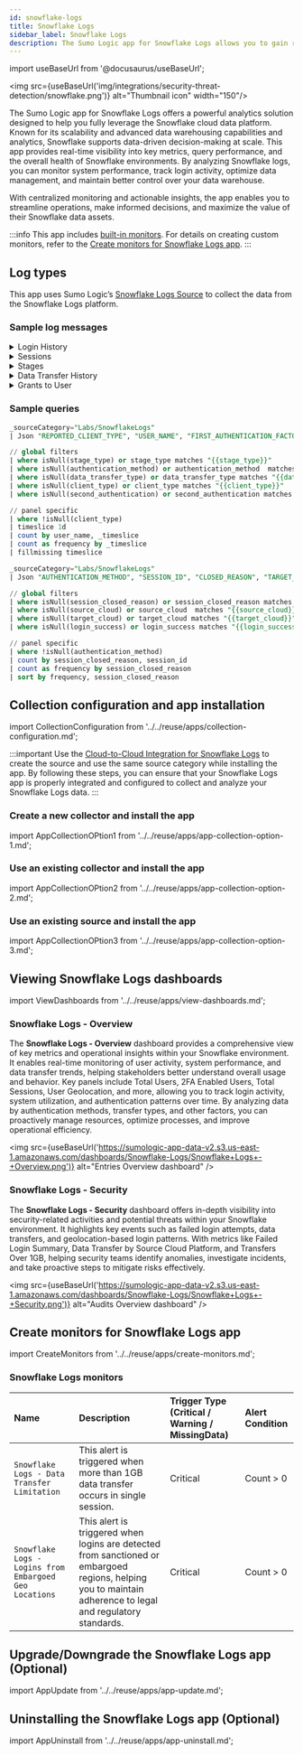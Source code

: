 ```yaml
---
id: snowflake-logs
title: Snowflake Logs
sidebar_label: Snowflake Logs
description: The Sumo Logic app for Snowflake Logs allows you to gain real-time insights into key metrics, query performance, and overall health of Snowflake environments to optimize operations, support informed decisions, and maximize Snowflake's potential.
---
```


import useBaseUrl from '@docusaurus/useBaseUrl';

<img src={useBaseUrl('img/integrations/security-threat-detection/snowflake.png')} alt="Thumbnail icon" width="150"/>

The Sumo Logic app for Snowflake Logs offers a powerful analytics solution designed to help you fully leverage the Snowflake cloud data platform. Known for its scalability and advanced data warehousing capabilities and analytics, Snowflake supports data-driven decision-making at scale. This app provides real-time visibility into key metrics, query performance, and the overall health of Snowflake environments. By analyzing Snowflake logs, you can monitor system performance, track login activity, optimize data management, and maintain better control over your data warehouse.

With centralized monitoring and actionable insights, the app enables you to streamline operations, make informed decisions, and maximize the value of their Snowflake data assets.

:::info
This app includes [built-in monitors](#snowflake-logs-monitors). For details on creating custom monitors, refer to the [Create monitors for Snowflake Logs app](#create-monitors-for-snowflake-logs-app).
:::

## Log types

This app uses Sumo Logic’s [Snowflake Logs Source](/docs/send-data/hosted-collectors/cloud-to-cloud-integration-framework/snowflake-logs-source/) to collect the data from the Snowflake Logs platform.

### Sample log messages

<details>
<summary>Login History</summary>

```json
{
   "CLIENT_IP": "52.44.184.81",
   "CLIENT_PRIVATE_LINK_ID": null,
   "CONNECTION": null,
   "ERROR_CODE": null,
   "ERROR_MESSAGE": null,
   "EVENT_ID": "1023469238922246",
   "EVENT_TIMESTAMP": "2025-06-12T01:14:02.745-04:00",
   "EVENT_TYPE": "LOGIN",
   "FIRST_AUTHENTICATION_FACTOR": "SAML2_ASSERTION",
   "IS_SUCCESS": "YES",
   "RELATED_EVENT_ID": "0",
   "REPORTED_CLIENT_TYPE": "SNOWFLAKE_UI",
   "REPORTED_CLIENT_VERSION": "9.15.2",
   "SECOND_AUTHENTICATION_FACTOR": "DUO_PUSH",
   "USER_NAME": "John"
}
```
</details>

<details>
<summary>Sessions</summary>

```json
{
   "AUTHENTICATION_METHOD":"Password",
   "CLIENT_APPLICATION_ID":"Go 1.14.0",
   "CLIENT_APPLICATION_VERSION":"1.14.0",
   "CLIENT_BUILD_ID":"",
"CLIENT_ENVIRONMENT":"{\"APPLICATION\":\"Go\",\"OS\":\"linux\",\"OS_VERSION\":\"gc-amd64\",\"OCSP_MODE\":\"FAIL_OPEN\",\"GO_VERSION\":\"go1.23.9 X:boringcrypto\"}",
   "CLIENT_VERSION":"0",
   "CLOSED_REASON":"LOGOUT",
   "CREATED_ON":"2025-06-12T01:59:56.812-07:00",
   "LOGIN_EVENT_ID":"41338407433",
   "SESSION_ID":"2709153701236758",
   "USER_NAME":"JOhn"
}
```
</details>

<details>
<summary>Stages</summary>

```json
{
   "COMMENT": null,
   "CREATED": "2025-06-12T03:37:20.787-04:00",
   "DELETED": "2025-06-12T03:42:25.544-04:00",
   "DIRECTORY_ENABLED": null,
   "ENDPOINT": null,
   "INSTANCE_ID": null,
   "LAST_ALTERED": "2025-06-12T03:42:25.544-04:00",
   "OWNER_ROLE_TYPE": null,
   "STAGE_CATALOG": "CDWQA",
   "STAGE_CATALOG_ID": "46",
   "STAGE_ID": "42409",
   "STAGE_NAME": "dhgfak",
   "STAGE_OWNER": null,
   "STAGE_REGION": null,
   "STAGE_SCHEMA": "DVT",
   "STAGE_SCHEMA_ID": "371",
   "STAGE_TYPE": "Internal Named",
   "STAGE_URL": null,
   "STORAGE_INTEGRATION": null
}
```
</details>

<details>
<summary>Data Transfer History</summary>

```json
{
   "BYTES_TRANSFERRED": 15562,
   "END_TIME": "2025-06-12T01:00:00-04:00",
   "SOURCE_CLOUD": "aws",
   "SOURCE_REGION": "us-east",
   "START_TIME": "2025-06-12T00:00:00-04:00",
   "TARGET_CLOUD": "aws",
   "TARGET_REGION": "us-west",
   "TRANSFER_TYPE": "COPY"
}
```
</details>

<details>
<summary>Grants to User</summary>

```json
{
   "CREATED_ON": "2025-06-12T09:44:40.468-04:00",
   "DELETED_ON": null,
   "GRANTED_BY": "JOHN",
   "GRANTED_TO": "USER",
   "GRANTEE_NAME": "SUMO",
   "ROLE": "TESTER"
}
```
</details>

### Sample queries

```sql title="Users Login Over Time"
_sourceCategory="Labs/SnowflakeLogs"
| Json "REPORTED_CLIENT_TYPE", "USER_NAME", "FIRST_AUTHENTICATION_FACTOR", "SECOND_AUTHENTICATION_FACTOR", "AUTHENTICATION_METHOD", "SESSION_ID", "STAGE_ID", "STAGE_TYPE", "TRANSFER_TYPE", "CLIENT_IP", "CREATED_ON", "ROLE", "GRANTED_TO", "GRANTEE_NAME", "GRANTED_BY", "QUERY_TEXT", "QUERY_TYPE", "ROLE_NAME", "EXECUTION_STATUS", "EXECUTION_TIME" as client_type, user_name, first_authentication, second_authentication, authentication_method, session_id, stage_id, stage_type, data_transfer_type, ip_address, date, role, granted_to, grantee_name, granted_by, query_text, query_type, role_name, status, execution_time nodrop

// global filters
| where isNull(stage_type) or stage_type matches "{{stage_type}}"
| where isNull(authentication_method) or authentication_method  matches "{{authentication_method}}"
| where isNull(data_transfer_type) or data_transfer_type matches "{{data_transfer_type}}"
| where isNull(client_type) or client_type matches "{{client_type}}"
| where isNull(second_authentication) or second_authentication matches "{{2FA}}"

// panel specific
| where !isNull(client_type)
| timeslice 1d
| count by user_name, _timeslice
| count as frequency by _timeslice
| fillmissing timeslice
```

```sql title="Breakdown by Session Closed Reason"
_sourceCategory="Labs/SnowflakeLogs"
| Json "AUTHENTICATION_METHOD", "SESSION_ID", "CLOSED_REASON", "TARGET_CLOUD", "SOURCE_CLOUD", "REPORTED_CLIENT_TYPE", "CLIENT_IP", "IS_SUCCESS", "USER_NAME", "ERROR_CODE", "ERROR_MESSAGE", "TRANSFER_TYPE", "SOURCE_REGION", "TARGET_REGION", "BYTES_TRANSFERRED" as authentication_method, session_id, session_closed_reason, target_cloud, source_cloud, client_type, ip_address, is_success, user_name, error_code, error_message, data_transfer_type, source_region, target_region, bytes_transferred nodrop

// global filters
| where isNull(session_closed_reason) or session_closed_reason matches "{{session_closed_reason}}"
| where isNull(source_cloud) or source_cloud  matches "{{source_cloud}}"
| where isNull(target_cloud) or target_cloud matches "{{target_cloud}}"
| where isNull(login_success) or login_success matches "{{login_success}}"

// panel specific
| where !isNull(authentication_method)
| count by session_closed_reason, session_id
| count as frequency by session_closed_reason
| sort by frequency, session_closed_reason
```

## Collection configuration and app installation

import CollectionConfiguration from '../../reuse/apps/collection-configuration.md';

<CollectionConfiguration/>

:::important
Use the [Cloud-to-Cloud Integration for Snowflake Logs](/docs/send-data/hosted-collectors/cloud-to-cloud-integration-framework/snowflake-logs-source/) to create the source and use the same source category while installing the app. By following these steps, you can ensure that your Snowflake Logs app is properly integrated and configured to collect and analyze your Snowflake Logs data.
:::

### Create a new collector and install the app

import AppCollectionOPtion1 from '../../reuse/apps/app-collection-option-1.md';

<AppCollectionOPtion1/>

### Use an existing collector and install the app

import AppCollectionOPtion2 from '../../reuse/apps/app-collection-option-2.md';

<AppCollectionOPtion2/>

### Use an existing source and install the app

import AppCollectionOPtion3 from '../../reuse/apps/app-collection-option-3.md';

<AppCollectionOPtion3/>

## Viewing Snowflake Logs dashboards

import ViewDashboards from '../../reuse/apps/view-dashboards.md';

<ViewDashboards/>

### Snowflake Logs - Overview

The **Snowflake Logs - Overview** dashboard provides a comprehensive view of key metrics and operational insights within your Snowflake environment. It enables real-time monitoring of user activity, system performance, and data transfer trends, helping stakeholders better understand overall usage and behavior.
Key panels include Total Users, 2FA Enabled Users, Total Sessions, User Geolocation, and more, allowing you to track login activity, system utilization, and authentication patterns over time. By analyzing data by authentication methods, transfer types, and other factors, you can proactively manage resources, optimize processes, and improve operational efficiency.

<img src={useBaseUrl('https://sumologic-app-data-v2.s3.us-east-1.amazonaws.com/dashboards/Snowflake-Logs/Snowflake+Logs+-+Overview.png')} alt="Entries Overview dashboard" />

### Snowflake Logs - Security

The **Snowflake Logs - Security** dashboard offers in-depth visibility into security-related activities and potential threats within your Snowflake environment. It highlights key events such as failed login attempts, data transfers, and geolocation-based login patterns. With metrics like Failed Login Summary, Data Transfer by Source Cloud Platform, and Transfers Over 1GB, helping security teams identify anomalies, investigate incidents, and take proactive steps to mitigate risks effectively.

<img src={useBaseUrl('https://sumologic-app-data-v2.s3.us-east-1.amazonaws.com/dashboards/Snowflake-Logs/Snowflake+Logs+-+Security.png')} alt="Audits Overview dashboard" />

## Create monitors for Snowflake Logs app

import CreateMonitors from '../../reuse/apps/create-monitors.md';

<CreateMonitors/>

### Snowflake Logs monitors

| Name | Description | Trigger Type (Critical / Warning / MissingData) | Alert Condition | 
|:--|:--|:--|:--|
| `Snowflake Logs - Data Transfer Limitation` | This alert is triggered when more than 1GB data transfer occurs in single session. | Critical | Count > 0 | 
| `Snowflake Logs - Logins from Embargoed Geo Locations` | This alert is triggered when logins are detected from sanctioned or embargoed regions, helping you to maintain adherence to legal and regulatory standards. | Critical | Count > 0|

## Upgrade/Downgrade the Snowflake Logs app (Optional)

import AppUpdate from '../../reuse/apps/app-update.md';

<AppUpdate/>

## Uninstalling the Snowflake Logs app (Optional)

import AppUninstall from '../../reuse/apps/app-uninstall.md';

<AppUninstall/>

